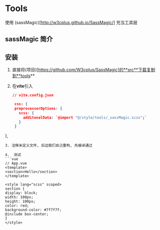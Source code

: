 # Tools
使用 (sassMagic)[http://w3cplus.github.io/SassMagic/] 充当工具层

## sassMagic 简介

## 安装

1. 直接将(项目)[https://github.com/W3cplus/SassMagic]的**src**下载复制到**tools**
2. 在**vite**引入
 
   ```json
   // vite.config.json

    css: {
    preprocessorOptions: {
      scss: {
        additonalData: `@import "@/style/tools/_sassMagic.scss";`
      }
    }
  },
   ```
3. 注释未定义文件, 后边我们自己重构, 先编译通过

4.  测试
```vue
// App.vue
<template>
  <section>Hello</section>
</template>

<style lang="scss" scoped>
section {
  display: block;
  width: 100px;
  height: 100px;
  color: red;
  background-color: #7f7f7f;
  @include box-center;
}
</style>
```